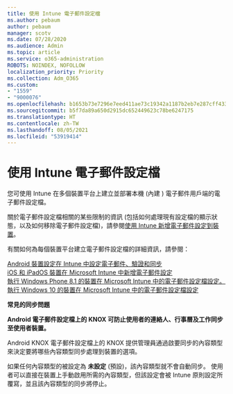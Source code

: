 ```yaml
---
title: 使用 Intune 電子郵件設定檔
ms.author: pebaum
author: pebaum
manager: scotv
ms.date: 07/28/2020
ms.audience: Admin
ms.topic: article
ms.service: o365-administration
ROBOTS: NOINDEX, NOFOLLOW
localization_priority: Priority
ms.collection: Adm_O365
ms.custom:
- "1559"
- "9000076"
ms.openlocfilehash: b1653b73e7296e7eed411ae73c19342a1187b2eb7e287cff4339ea0ca32d75c1
ms.sourcegitcommit: b5f7da89a650d2915dc652449623c78be6247175
ms.translationtype: HT
ms.contentlocale: zh-TW
ms.lasthandoff: 08/05/2021
ms.locfileid: "53919414"
---
```

# <a name="using-email-profiles-with-intune"></a>使用 Intune 電子郵件設定檔

您可使用 Intune 在多個裝置平台上建立並部署本機 (內建 ) 電子郵件用戶端的電子郵件設定檔。

關於電子郵件設定檔相關的某些限制的資訊 (包括如何處理現有設定檔的顯示狀態，以及如何移除電子郵件設定檔)，請參閱[使用 Intune 新增電子郵件設定到裝置](https://docs.microsoft.com/intune/email-settings-configure)。

有關如何為每個裝置平台建立電子郵件設定檔的詳細資訊，請參閱：

[Android 裝置設定在 Intune 中設定電子郵件、驗證和同步](https://docs.microsoft.com/intune/email-settings-android)  
[iOS 和 iPadOS 裝置在 Microsoft Intune 中新增電子郵件設定](https://docs.microsoft.com/intune/email-settings-ios)  
[執行 Windows Phone 8.1 的裝置在 Microsoft Intune 中的電子郵件設定檔設定。](https://docs.microsoft.com/intune/email-settings-windows-phone-8-1)  
[執行 Windows 10 的裝置在 Microsoft Intune 中的電子郵件設定檔設定](https://docs.microsoft.com/intune/email-settings-windows-10)

**常見的同步問題**

**Android 電子郵件設定檔上的 KNOX 可防止使用者的連絡人、行事曆及工作同步至使用者裝置。**

Android KNOX 電子郵件設定檔上的 KNOX 提供管理員通過啟要同步的內容類型來決定要將哪些內容類型同步處理到裝置的選項。

如果任何內容類型的被設定為 **未設定** (預設)，該內容類型就不會自動同步。 使用者可以直接在裝置上手動啟用所需的內容類型，但該設定會被 Intune 原則設定所覆寫，並且該內容類型的同步將停止。


